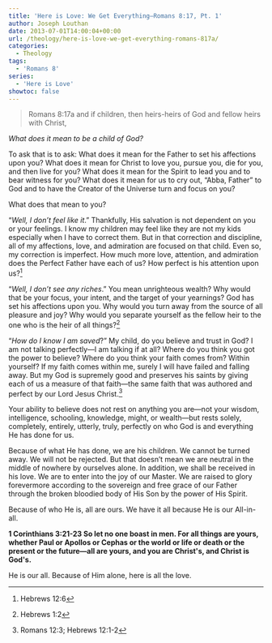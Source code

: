 ```yaml
---
title: 'Here is Love: We Get Everything—Romans 8:17, Pt. 1'
author: Joseph Louthan
date: 2013-07-01T14:00:04+00:00
url: /theology/here-is-love-we-get-everything-romans-817a/
categories:
  - Theology
tags:
  - 'Romans 8'
series:
  - 'Here is Love'
showtoc: false
---
```

> Romans 8:17a and if children, then heirs-heirs of God and fellow heirs with Christ,
> 
_What does it mean to be a child of God?_

To ask that is to ask: What does it mean for the Father to set his affections upon you? What does it mean for Christ to love you, pursue you, die for you, and then live for you? What does it mean for the Spirit to lead you and to bear witness for you? What does it mean for us to cry out, “Abba, Father” to God and to have the Creator of the Universe turn and focus on you?

What does that mean to you?

“_Well, I don’t feel like it_.” Thankfully, His salvation is not dependent on you or your feelings. I know my children may feel like they are not my kids especially when I have to correct them. But in that correction and discipline, all of my affections, love, and admiration are focused on that child. Even so, my correction is imperfect. How much more love, attention, and admiration does the Perfect Father have each of us? How perfect is his attention upon us?[^1]

“_Well, I don’t see any riches_.” You mean unrighteous wealth? Why would that be your focus, your intent, and the target of your yearnings? God has set his affections upon you. Why would you turn away from the source of all pleasure and joy? Why would you separate yourself as the fellow heir to the one who is the heir of all things?[^2]

“_How do I know I am saved_?” My child, do you believe and trust in God? I am not talking perfectly—I am talking if at all? Where do you think you got the power to believe? Where do you think your faith comes from? Within yourself? If my faith comes within me, surely I will have failed and falling away. But my God is supremely good and preserves his saints by giving each of us a measure of that faith—the same faith that was authored and perfect by our Lord Jesus Christ.[^3]

Your ability to believe does not rest on anything you are—not your wisdom, intelligence, schooling, knowledge, might, or wealth—but rests solely, completely, entirely, utterly, truly, perfectly on who God is and everything He has done for us.

Because of what He has done, we are his children. We cannot be turned away. We will not be rejected. But that doesn’t mean we are neutral in the middle of nowhere by ourselves alone. In addition, we shall be received in his love. We are to enter into the joy of our Master. We are raised to glory forevermore according to the sovereign and free grace of our Father through the broken bloodied body of His Son by the power of His Spirit.

Because of who He is, all are ours. We have it all because He is our All-in-all.

**1 Corinthians 3:21-23 So let no one boast in men. For all things are yours, whether Paul or Apollos or Cephas or the world or life or death or the present or the future—all are yours, and you are Christ's, and Christ is God's.**

He is our all. Because of Him alone, here is all the love.

[^1]: Hebrews 12:6
[^2]: Hebrews 1:2
[^3]: Romans 12:3; Hebrews 12:1-2